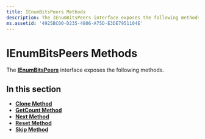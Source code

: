 ```yaml
---
title: IEnumBitsPeers Methods
description: The IEnumBitsPeers interface exposes the following methods.
ms.assetid: '4925BC00-D235-4806-A75D-E3DE7951104E'
---
```


# IEnumBitsPeers Methods

The [**IEnumBitsPeers**](ienumbitspeers.md) interface exposes the following methods.

## In this section

-   [**Clone Method**](ienumbitspeers-clone.md)
-   [**GetCount Method**](ienumbitspeers-getcount.md)
-   [**Next Method**](ienumbitspeers-next.md)
-   [**Reset Method**](ienumbitspeers-reset.md)
-   [**Skip Method**](ienumbitspeers-skip.md)

 

 




